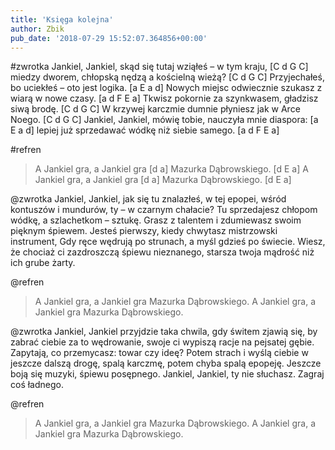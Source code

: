 ```yaml
---
title: 'Księga kolejna'
author: Zbik
pub_date: '2018-07-29 15:52:07.364856+00:00'
---
```


#zwrotka
Jankiel, Jankiel, skąd się tutaj wziąłeś – w tym kraju, [C d G C]
miedzy dworem, chłopską nędzą a kościelną wieżą? [C d G C]
Przyjechałeś, bo uciekłeś – oto jest logika. [a E a d]
Nowych miejsc odwiecznie szukasz z wiarą w nowe czasy. [a d F E a]
Tkwisz pokornie za szynkwasem, gładzisz siwą brodę. [C d G C]
W krzywej karczmie dumnie płyniesz jak w Arce Noego. [C d G C]
Jankiel, Jankiel, mówię tobie, nauczyła mnie diaspora: [a E a d]
lepiej już sprzedawać wódkę niż siebie samego. [a d F E a]

#refren
>A Jankiel gra, a Jankiel gra [d a]
>Mazurka Dąbrowskiego. [d E a]
>A Jankiel gra, a Jankiel gra [d a]
>Mazurka Dąbrowskiego. [d E a]

@zwrotka
Jankiel, Jankiel, jak się tu znalazłeś, w tej epopei,
wśród kontuszów i mundurów, ty – w czarnym chałacie?
Tu sprzedajesz  chłopom wódkę, a szlachetkom – sztukę.
Grasz z talentem i zdumiewasz swoim pięknym śpiewem.
Jesteś pierwszy, kiedy chwytasz mistrzowski instrument,
Gdy ręce wędrują po strunach, a myśl gdzieś po świecie.
Wiesz, że chociaż ci zazdroszczą śpiewu nieznanego,
starsza twoja mądrość niż ich grube żarty.

@refren
>A Jankiel gra, a Jankiel gra
>Mazurka Dąbrowskiego.
>A Jankiel gra, a Jankiel gra
>Mazurka Dąbrowskiego.

@zwrotka
Jankiel, Jankiel przyjdzie taka chwila, gdy świtem
zjawią się, by zabrać ciebie za to wędrowanie,
swoje ci wypiszą racje na pejsatej gębie.
Zapytają, co przemycasz: towar czy ideę?
Potem strach i wyślą ciebie w jeszcze dalszą drogę,
spalą karczmę, potem chyba spalą epopeję.
Jeszcze boją się muzyki, śpiewu posępnego.
Jankiel, Jankiel, ty nie słuchasz. Zagraj coś ładnego.

@refren
>A Jankiel gra, a Jankiel gra
>Mazurka Dąbrowskiego.
>A Jankiel gra, a Jankiel gra
>Mazurka Dąbrowskiego.